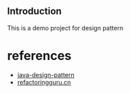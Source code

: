 ## Introduction

This is a demo project for design pattern

# references

- [java-design-pattern](https://java-design-patterns.com/)
- [refactoringguru.cn](https://refactoringguru.cn/design-patterns)